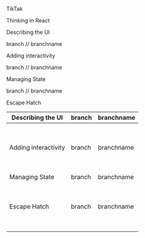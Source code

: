 TikTak

Thinking in React

Describing the UI

branch // branchname

Adding interactivity

branch // branchname

Managing State

branch // branchname

Escape Hatch

<table>
  <thead>
    <tr>
      <th>Describing the UI</th>
      <th>branch</th>
      <th>branchname</th>
    </tr>
  </thead>
  <tbody>
    <tr>
      <td>&nbsp;</td>
      <td>&nbsp;</td>
      <td>&nbsp;</td>
    </tr>
    <tr>
      <td>&nbsp;</td>
      <td>&nbsp;</td>
      <td>&nbsp;</td>
    </tr>
    <tr>
      <td>Adding interactivity</td>
      <td>branch</td>
      <td>branchname</td>
    </tr>
    <tr>
      <td>&nbsp;</td>
      <td>&nbsp;</td>
      <td>&nbsp;</td>
    </tr>
    <tr>
      <td>&nbsp;</td>
      <td>&nbsp;</td>
      <td>&nbsp;</td>
    </tr>
    <tr>
      <td>Managing State</td>
      <td>branch</td>
      <td>branchname</td>
    </tr>
    <tr>
      <td>&nbsp;</td>
      <td>&nbsp;</td>
      <td>&nbsp;</td>
    </tr>
    <tr>
      <td>&nbsp;</td>
      <td>&nbsp;</td>
      <td>&nbsp;</td>
    </tr>
    <tr>
      <td>Escape Hatch</td>
      <td>branch</td>
      <td>branchname</td>
    </tr>
    <tr>
      <td>&nbsp;</td>
      <td>&nbsp;</td>
      <td>&nbsp;</td>
    </tr>
    <tr>
      <td>&nbsp;</td>
      <td>&nbsp;</td>
      <td>&nbsp;</td>
    </tr>
  </tbody>
</table>
